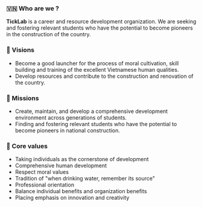 ### 🇻🇳 Who are we ?

**TickLab** is a career and resource development organization.
We are seeking and fostering relevant students who have the potential to become pioneers in the construction of the country.

<!-- Contribution guidelines - how can the community get involved? -->

### 🚀 Visions

- Become a good launcher for the process of moral cultivation, skill building and training of the excellent Vietnamese human qualities.
- Develop resources and contribute to the construction and renovation of the country.

### 🎯 Missions

- Create, maintain, and develop a comprehensive development environment across generations of students.
- Finding and fostering relevant students who have the potential to become pioneers in national construction.

### 🌱 Core values

- Taking individuals as the cornerstone of development
- Comprehensive human development
- Respect moral values
- Tradition of "when drinking water, remember its source"
- Professional orientation
- Balance individual benefits and organization benefits
- Placing emphasis on innovation and creativity
